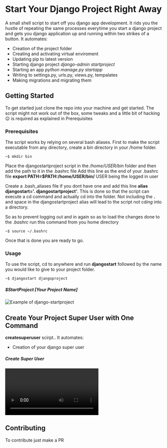 # Start Your Django Project Right Away

A small shell script to start off you django app development. It rids you the hustle of repeating the same processes everytime you start a django project and gets you django application up and running within two strikes of a button. It automates:

* Creation of the project folder
* Creating and activating virtual enviroment
* Updating pip to latest version
* Starting django project *django-admin startproject*
* Starting an app *python manage.py startapp*
* Writing to settings.py, urls.py, views.py, tempalates
* Making migrations and migrating them


## Getting Started

To get started just clone the repo into your machine and get started. The script might not work out of the box, some tweaks and a little bit of hacking :wink: is required as explained in Prerequisites

### Prerequisites

The script works by relying on several bash aliases.
First to make the script executable from any directory, create a bin directory in your /home folder.

```
~$ mkdir bin
```

Place the djangostartproject script in the */home/USER/bin* folder and then add the path to it in the .bashrc file
Add this line as the end of your .bashrc file **export PATH=$PATH:/home/USER/bin/** USER being the logged in user

Create a .bash_aliases file if you dont have one and add this line **alias djangostart='. djangostartproject'**.
This is done so that the script can execute a cd command and actually cd into the folder. Not including the **.** and space in the djangostartproject alias will lead to the script not cd*ing* into a directory.

So as to prevent logging out and in again so as to load the changes done to the *.bashrc* run this command from you home directory

```
~$ source ~/.bashrc
```

Once that is done you are ready to go.

### Usage

To use the script, cd to anywhere and run **djangostart** followed by the name you would like to give to your project folder.

```
~$ djangostart djangoproject
```

##### $StartProject [Your Project Name]

![Example of django-startproject](https://github.com/coderjaymoh/django-startproject/blob/master/Peek%202019-10-24%2004-58.gif)


## Create Your Project Super User with One Command

**createsuperuser** scirpt.. It automates:
* Creation of your django super user

##### Create Super User

![Example of django-startproject](https://github.com/iNightjar/Django-ProjectCreation/blob/master/djangosuperuser.mp4)

## Contributing

To contribute just make a PR
